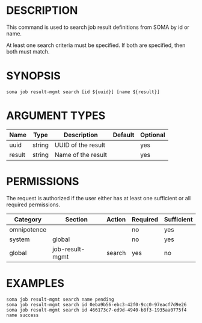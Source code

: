 # DESCRIPTION

This command is used to search job result definitions from SOMA
by id or name.

At least one search criteria must be specified. If both are specified,
then both must match.

# SYNOPSIS

```
soma job result-mgmt search [id ${uuid}] [name ${result}]
```

# ARGUMENT TYPES

Name | Type |     Description   | Default | Optional
 --- |  --- | ----------------- | ------- | --------
uuid | string | UUID of the result | | yes
result | string | Name of the result | | yes

# PERMISSIONS

The request is authorized if the user either has at least one
sufficient or all required permissions.

Category | Section | Action | Required | Sufficient
 ------- | ------- | ------ | -------- | ----------
omnipotence | | | no | yes
system | global | | no | yes
global | job-result-mgmt | search | yes | no

# EXAMPLES

```
soma job result-mgmt search name pending
soma job result-mgmt search id 0eba9b56-ebc3-42f0-9cc0-97eacf7d9e26
soma job result-mgmt search id 466173c7-ed9d-4940-b8f3-1935aa0775f4 name success
```
